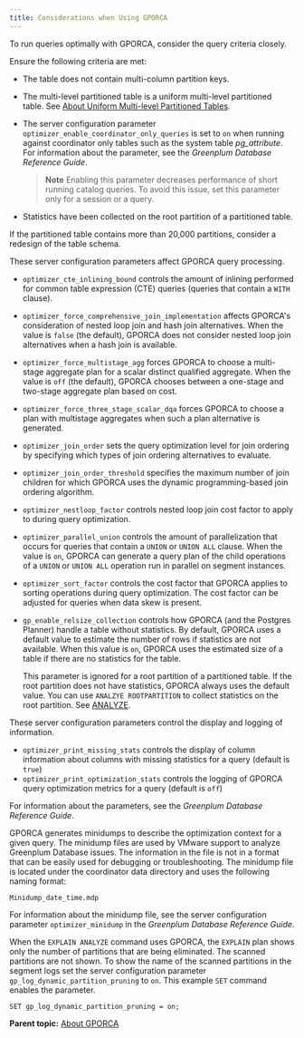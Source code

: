 ```yaml
---
title: Considerations when Using GPORCA 
---
```


To run queries optimally with GPORCA, consider the query criteria closely.

Ensure the following criteria are met:

-   The table does not contain multi-column partition keys.
-   The multi-level partitioned table is a uniform multi-level partitioned table. See [About Uniform Multi-level Partitioned Tables](query-piv-uniform-part-tbl.html).
-   The server configuration parameter `optimizer_enable_coordinator_only_queries` is set to `on` when running against coordinator only tables such as the system table *pg\_attribute*. For information about the parameter, see the *Greenplum Database Reference Guide*.

    > **Note** Enabling this parameter decreases performance of short running catalog queries. To avoid this issue, set this parameter only for a session or a query.

-   Statistics have been collected on the root partition of a partitioned table.

If the partitioned table contains more than 20,000 partitions, consider a redesign of the table schema.

These server configuration parameters affect GPORCA query processing.

-   `optimizer_cte_inlining_bound` controls the amount of inlining performed for common table expression \(CTE\) queries \(queries that contain a `WITH` clause\).
-   `optimizer_force_comprehensive_join_implementation` affects GPORCA's consideration of nested loop join and hash join alternatives. When the value is `false` \(the default\), GPORCA does not consider nested loop join alternatives when a hash join is available.
-   `optimizer_force_multistage_agg` forces GPORCA to choose a multi-stage aggregate plan for a scalar distinct qualified aggregate. When the value is `off` \(the default\), GPORCA chooses between a one-stage and two-stage aggregate plan based on cost.
-   `optimizer_force_three_stage_scalar_dqa` forces GPORCA to choose a plan with multistage aggregates when such a plan alternative is generated.
-   `optimizer_join_order` sets the query optimization level for join ordering by specifying which types of join ordering alternatives to evaluate.
-   `optimizer_join_order_threshold` specifies the maximum number of join children for which GPORCA uses the dynamic programming-based join ordering algorithm.
-   `optimizer_nestloop_factor` controls nested loop join cost factor to apply to during query optimization.
-   `optimizer_parallel_union` controls the amount of parallelization that occurs for queries that contain a `UNION` or `UNION ALL` clause. When the value is `on`, GPORCA can generate a query plan of the child operations of a `UNION` or `UNION ALL` operation run in parallel on segment instances.
-   `optimizer_sort_factor` controls the cost factor that GPORCA applies to sorting operations during query optimization. The cost factor can be adjusted for queries when data skew is present.
-   `gp_enable_relsize_collection` controls how GPORCA \(and the Postgres Planner\) handle a table without statistics. By default, GPORCA uses a default value to estimate the number of rows if statistics are not available. When this value is `on`, GPORCA uses the estimated size of a table if there are no statistics for the table.

    This parameter is ignored for a root partition of a partitioned table. If the root partition does not have statistics, GPORCA always uses the default value. You can use `ANALZYE ROOTPARTITION` to collect statistics on the root partition. See [ANALYZE](../../../ref_guide/sql_commands/ANALYZE.html).


These server configuration parameters control the display and logging of information.

-   `optimizer_print_missing_stats` controls the display of column information about columns with missing statistics for a query \(default is `true`\)
-   `optimizer_print_optimization_stats` controls the logging of GPORCA query optimization metrics for a query \(default is `off`\)

For information about the parameters, see the *Greenplum Database Reference Guide*.

GPORCA generates minidumps to describe the optimization context for a given query. The minidump files are used by VMware support to analyze Greenplum Database issues. The information in the file is not in a format that can be easily used for debugging or troubleshooting. The minidump file is located under the coordinator data directory and uses the following naming format:

`Minidump_date_time.mdp`

For information about the minidump file, see the server configuration parameter `optimizer_minidump` in the *Greenplum Database Reference Guide*.

When the `EXPLAIN ANALYZE` command uses GPORCA, the `EXPLAIN` plan shows only the number of partitions that are being eliminated. The scanned partitions are not shown. To show the name of the scanned partitions in the segment logs set the server configuration parameter `gp_log_dynamic_partition_pruning` to `on`. This example `SET` command enables the parameter.

```
SET gp_log_dynamic_partition_pruning = on;
```

**Parent topic:** [About GPORCA](../../query/topics/query-piv-optimizer.html)

